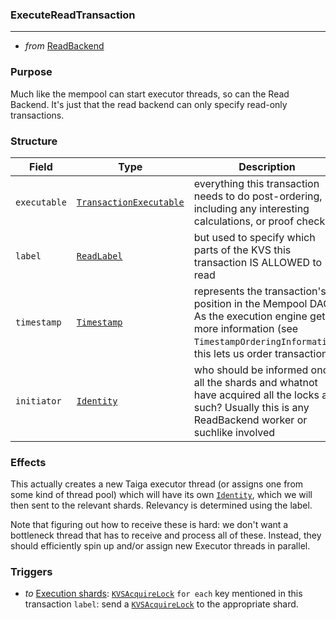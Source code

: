 ### ExecuteReadTransaction

---
* _from_ [ReadBackend](#ReadBackend)

### Purpose

Much like the mempool can start executor threads, so can the Read Backend. It's just that the read backend can only specify read-only transactions.

### Structure

| Field | Type | Description |
| ----- | ---- | ----------- |
| `executable` | [`TransactionExecutable`](#TransactionExecutable) | everything this transaction needs to do post-ordering, including any interesting calculations, or proof checks |
| `label` | [`ReadLabel`](#ReadLabel) | but used to specify which parts of the KVS this transaction IS ALLOWED to read |
| `timestamp` | [`Timestamp`](#Timestamp) | represents the transaction's position in the Mempool DAG. As the execution engine gets more information (see `TimestampOrderingInformation`, this lets us order transactions. |
| `initiator` | [`Identity`](#Identity) | who should be informed once all the shards and whatnot have acquired all the locks and such? Usually this is any ReadBackend worker or suchlike involved |

### Effects

This actually creates a new Taiga executor thread (or assigns one from some kind of thread pool) which will have its own [`Identity`](#Identity), which we will then sent to the relevant shards. Relevancy is determined using the label.

Note that figuring out how to receive these is hard: we don't want a bottleneck thread that has to receive and process all of these. Instead, they should efficiently spin up and/or assign new Executor threads in parallel.

### Triggers

- _to_ [Execution shards](#Shards): [`KVSAcquireLock`](#KVSAcquireLock)
  `for each` key mentioned in this transaction `label`:
   send a [`KVSAcquireLock`](#KVSAcquireLock) to the appropriate shard.
